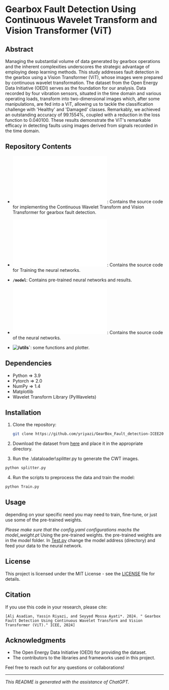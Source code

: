 # Gearbox Fault Detection Using Continuous Wavelet Transform and Vision Transformer (ViT)

## Abstract

Managing the substantial volume of data generated by gearbox operations and the inherent complexities underscores the strategic advantage of employing deep learning methods. This study addresses fault detection in the gearbox using a Vision Transformer (ViT), whose images were prepared by continuous wavelet transformation. The dataset from the Open Energy Data Initiative (OEDI) serves as the foundation for our analysis. Data recorded by four vibration sensors, situated in the time domain and various operating loads, transform into two-dimensional images which, after some manipulations, are fed into a ViT, allowing us to tackle the classification challenge with 'Healthy' and 'Damaged' classes. Remarkably, we achieved an outstanding accuracy of 99.1554%, coupled with a reduction in the loss function to 0.040100. These results demonstrate the ViT's remarkable efficacy in detecting faults using images derived from signals recorded in the time domain.

## Repository Contents
- **![/dataloaders/README.md`](/dataloaders/README.md)**: Contains the source code for implementing the Continuous Wavelet Transform and Vision Transformer for gearbox fault detection.

- **![deeplearning/README.md`](/deeplearning/README.md)**: Contains the source code for Training the neural networks.

- **`/model`**: Contains pre-trained neural networks and results.

- **![/nets/README.md`](/nets/README.md)**: Contains the source code of the neural networks.

- **![/utils`](/utils)**: some functions and plotter.

## Dependencies

- Python  => 3.9
- Pytorch => 2.0
- NumPy   => 1.4
- Matplotlib
- Wavelet Transform Library (PyWavelets)

## Installation

1. Clone the repository:

    ```bash
    git clone https://github.com/yriyazi/GearBox_Fault_detection-ICEE2024.git
    ```

2. Download the dataset from [here](https://www.kaggle.com/datasets/brjapon/gearbox-fault-diagnosis) and place it in the appropriate directory.

3. Run the .\dataloader\splitter.py to generate the CWT images.
```bash
python splitter.py
```

4. Run the scripts to preprocess the data and train the model:

```bash
python Train.py
```

## Usage
 depending on your specific need you may need to train, fine-tune, or just use some of the pre-trained weights.

*Please make sure that the config.yaml configurations machs the model_weight.pt*
 Using the pre-trained weights.
 the pre-trained weights are in the *model* folder. In [Test.py](https://github.com/yriyazi/GearBox_Fault_detection-ICEE2024/blob/main/Test.py) change the model address (directory) and feed your data to the neural network.

## License

This project is licensed under the MIT License - see the [LICENSE](LICENSE) file for details.


## Citation

If you use this code in your research, please cite:

```
[Ali Asadian, Yassin Riyazi, and Seyyed Mossa Ayati*. 2024. " Gearbox Fault Detection Using Continuous Wavelet Transform and Vision Transformer (ViT)." ICEE, 2024]
```

## Acknowledgments

- The Open Energy Data Initiative (OEDI) for providing the dataset.
- The contributors to the libraries and frameworks used in this project.

Feel free to reach out for any questions or collaborations!

---

*This README is generated with the assistance of ChatGPT.*

